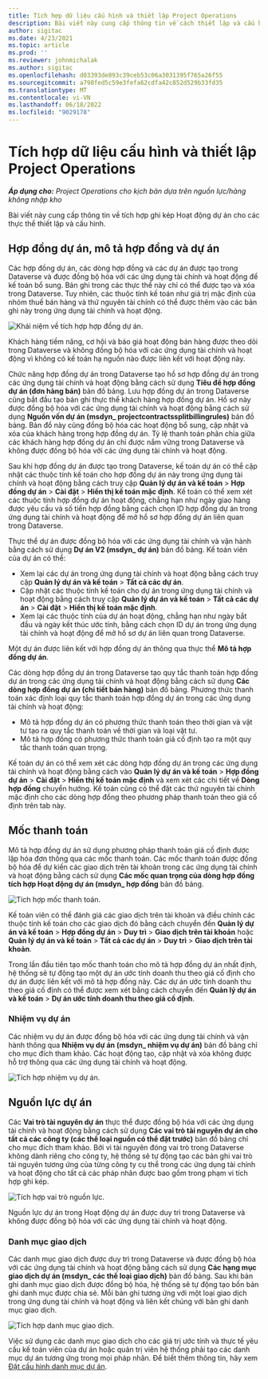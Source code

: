 ```yaml
---
title: Tích hợp dữ liệu cấu hình và thiết lập Project Operations
description: Bài viết này cung cấp thông tin về cách thiết lập và cấu hình bản đồ ghi kép Hoạt động Dự án.
author: sigitac
ms.date: 4/23/2021
ms.topic: article
ms.prod: ''
ms.reviewer: johnmichalak
ms.author: sigitac
ms.openlocfilehash: d03393de893c39ceb53c06a3031395f765a26f55
ms.sourcegitcommit: a798fed5c59e3fefa62cdfa42c852d529b33fd35
ms.translationtype: MT
ms.contentlocale: vi-VN
ms.lasthandoff: 06/18/2022
ms.locfileid: "9029178"
---
```

# <a name="project-operations-setup-and-configuration-data-integration"></a>Tích hợp dữ liệu cấu hình và thiết lập Project Operations

_**Áp dụng cho:** Project Operations cho kịch bản dựa trên nguồn lực/hàng không nhập kho_

Bài viết này cung cấp thông tin về tích hợp ghi kép Hoạt động dự án cho các thực thể thiết lập và cấu hình.

## <a name="project-contracts-contract-lines-and-projects"></a>Hợp đồng dự án, mô tả hợp đồng và dự án

Các hợp đồng dự án, các dòng hợp đồng và các dự án được tạo trong Dataverse và được đồng bộ hóa với các ứng dụng tài chính và hoạt động để kế toán bổ sung. Bản ghi trong các thực thể này chỉ có thể được tạo và xóa trong Dataverse. Tuy nhiên, các thuộc tính kế toán như giá trị mặc định của nhóm thuế bán hàng và thứ nguyên tài chính có thể được thêm vào các bản ghi này trong ứng dụng tài chính và hoạt động.

  ![Khái niệm về tích hợp hợp đồng dự án.](./media/1ProjectContract.jpg)

Khách hàng tiềm năng, cơ hội và báo giá hoạt động bán hàng được theo dõi trong Dataverse và không đồng bộ hóa với các ứng dụng tài chính và hoạt động vì không có kế toán hạ nguồn nào được liên kết với hoạt động này.

Chức năng hợp đồng dự án trong Dataverse tạo hồ sơ hợp đồng dự án trong các ứng dụng tài chính và hoạt động bằng cách sử dụng **Tiêu đề hợp đồng dự án (đơn hàng bán)** bản đồ bảng. Lưu hợp đồng dự án trong Dataverse cũng bắt đầu tạo bản ghi thực thể khách hàng hợp đồng dự án. Hồ sơ này được đồng bộ hóa với các ứng dụng tài chính và hoạt động bằng cách sử dụng **Nguồn vốn dự án (msdyn\_ projectcontractssplitbillingrules)** bản đồ bảng. Bản đồ này cũng đồng bộ hóa các hoạt động bổ sung, cập nhật và xóa của khách hàng trong hợp đồng dự án. Tỷ lệ thanh toán phân chia giữa các khách hàng hợp đồng dự án chỉ được nắm vững trong Dataverse và không được đồng bộ hóa với các ứng dụng tài chính và hoạt động.

Sau khi hợp đồng dự án được tạo trong Dataverse, kế toán dự án có thể cập nhật các thuộc tính kế toán cho hợp đồng dự án này trong ứng dụng tài chính và hoạt động bằng cách truy cập **Quản lý dự án và kế toán** > **Hợp đồng dự án** > **Cài đặt** > **Hiển thị kế toán mặc định**. Kế toán có thể xem xét các thuộc tính hợp đồng dự án hoạt động, chẳng hạn như ngày giao hàng được yêu cầu và số tiền hợp đồng bằng cách chọn ID hợp đồng dự án trong ứng dụng tài chính và hoạt động để mở hồ sơ hợp đồng dự án liên quan trong Dataverse.

Thực thể dự án được đồng bộ hóa với các ứng dụng tài chính và vận hành bằng cách sử dụng **Dự án V2 (msdyn\_ dự án)** bản đồ bảng. Kế toán viên của dự án có thể:

  - Xem lại các dự án trong ứng dụng tài chính và hoạt động bằng cách truy cập **Quản lý dự án và kế toán** > **Tất cả các dự án**. 
  - Cập nhật các thuộc tính kế toán cho dự án trong ứng dụng tài chính và hoạt động bằng cách truy cập **Quản lý dự án và kế toán** > **Tất cả các dự án** > **Cài đặt** > **Hiển thị kế toán mặc định**.  
  - Xem lại các thuộc tính của dự án hoạt động, chẳng hạn như ngày bắt đầu và ngày kết thúc ước tính, bằng cách chọn ID dự án trong ứng dụng tài chính và hoạt động để mở hồ sơ dự án liên quan trong Dataverse.

Một dự án được liên kết với hợp đồng dự án thông qua thực thể **Mô tả hợp đồng dự án**.

Các dòng hợp đồng dự án trong Dataverse tạo quy tắc thanh toán hợp đồng dự án trong các ứng dụng tài chính và hoạt động bằng cách sử dụng **Các dòng hợp đồng dự án (chi tiết bán hàng)** bản đồ bảng. Phương thức thanh toán xác định loại quy tắc thanh toán hợp đồng dự án trong các ứng dụng tài chính và hoạt động:

  - Mô tả hợp đồng dự án có phương thức thanh toán theo thời gian và vật tư tạo ra quy tắc thanh toán về thời gian và loại vật tư.
  - Mô tả hợp đồng có phương thức thanh toán giá cố định tạo ra một quy tắc thanh toán quan trọng.

Kế toán dự án có thể xem xét các dòng hợp đồng dự án trong các ứng dụng tài chính và hoạt động bằng cách vào **Quản lý dự án và kế toán** > **Hợp đồng dự án** > **Cài đặt** > **Hiển thị kế toán mặc định** và xem xét các chi tiết về **Dòng hợp đồng** chuyển hướng. Kế toán cũng có thể đặt các thứ nguyên tài chính mặc định cho các dòng hợp đồng theo phương pháp thanh toán theo giá cố định trên tab này.

## <a name="billing-milestones"></a>Mốc thanh toán

Mô tả hợp đồng dự án sử dụng phương pháp thanh toán giá cố định được lập hóa đơn thông qua các mốc thanh toán. Các mốc thanh toán được đồng bộ hóa để dự kiến các giao dịch trên tài khoản trong các ứng dụng tài chính và hoạt động bằng cách sử dụng **Các mốc quan trọng của dòng hợp đồng tích hợp Hoạt động dự án (msdyn\_ hợp đồng** bản đồ bảng.

  ![Tích hợp mốc thanh toán.](./media/2Milestones.jpg)

Kế toán viên có thể đánh giá các giao dịch trên tài khoản và điều chỉnh các thuộc tính kế toán cho các giao dịch đó bằng cách chuyển đến **Quản lý dự án và kế toán** > **Hợp đồng dự án** > **Duy trì** > **Giao dịch trên tài khoản** hoặc **Quản lý dự án và kế toán** > **Tất cả các dự án** > **Duy trì** > **Giao dịch trên tài khoản**.

Trong lần đầu tiên tạo mốc thanh toán cho mô tả hợp đồng dự án nhất định, hệ thống sẽ tự động tạo một dự án ước tính doanh thu theo giá cố định cho dự án được liên kết với mô tả hợp đồng này. Các dự án ước tính doanh thu theo giá cố định có thể được xem xét bằng cách chuyển đến **Quản lý dự án và kế toán** > **Dự án ước tính doanh thu theo giá cố định**.

### <a name="project-tasks"></a>Nhiệm vụ dự án

Các nhiệm vụ dự án được đồng bộ hóa với các ứng dụng tài chính và vận hành thông qua **Nhiệm vụ dự án (msdyn\_ nhiệm vụ dự án)** bản đồ bảng chỉ cho mục đích tham khảo. Các hoạt động tạo, cập nhật và xóa không được hỗ trợ thông qua các ứng dụng tài chính và hoạt động.

  ![Tích hợp nhiệm vụ dự án.](./media/3Tasks.jpg)

## <a name="project-resources"></a>Nguồn lực dự án

Các **Vai trò tài nguyên dự án** thực thể được đồng bộ hóa với các ứng dụng tài chính và hoạt động bằng cách sử dụng **Các vai trò tài nguyên dự án cho tất cả các công ty (các thể loại nguồn có thể đặt trước)** bản đồ bảng chỉ cho mục đích tham khảo. Bởi vì tài nguyên đóng vai trò trong Dataverse không dành riêng cho công ty, hệ thống sẽ tự động tạo các bản ghi vai trò tài nguyên tương ứng của từng công ty cụ thể trong các ứng dụng tài chính và hoạt động cho tất cả các pháp nhân được bao gồm trong phạm vi tích hợp ghi kép.

![Tích hợp vai trò nguồn lực.](./media/5Resources.jpg)

Nguồn lực dự án trong Hoạt động dự án được duy trì trong Dataverse và không được đồng bộ hóa với các ứng dụng tài chính và hoạt động.

### <a name="transaction-categories"></a>Danh mục giao dịch

Các danh mục giao dịch được duy trì trong Dataverse và được đồng bộ hóa với các ứng dụng tài chính và hoạt động bằng cách sử dụng **Các hạng mục giao dịch dự án (msdyn\_ các thể loại giao dịch)** bản đồ bảng. Sau khi bản ghi danh mục giao dịch được đồng bộ hóa, hệ thống sẽ tự động tạo bốn bản ghi danh mục được chia sẻ. Mỗi bản ghi tương ứng với một loại giao dịch trong ứng dụng tài chính và hoạt động và liên kết chúng với bản ghi danh mục giao dịch.

![Tích hợp danh mục giao dịch.](./media/4TransactionCategories.jpg)

Việc sử dụng các danh mục giao dịch cho các giá trị ước tính và thực tế yêu cầu kế toán viên của dự án hoặc quản trị viên hệ thống phải tạo các danh mục dự án tương ứng trong mọi pháp nhân. Để biết thêm thông tin, hãy xem [Đặt cấu hình danh mục dự án](../project-accounting/configure-project-categories.md).

